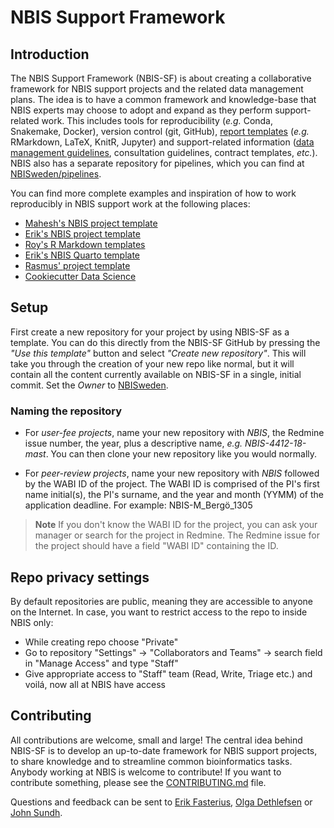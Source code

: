 # NBIS Support Framework

## Introduction

The NBIS Support Framework (NBIS-SF) is about creating a collaborative framework
for NBIS support projects and the related data management plans. The idea is to
have a common framework and knowledge-base that NBIS experts may choose to adopt
and expand as they perform support-related work. This includes tools for
reproducibility (*e.g.* Conda, Snakemake, Docker), version control (git,
GitHub), [report templates](reports/) (*e.g.* RMarkdown, LaTeX, KnitR, Jupyter)
and support-related information ([data management guidelines](
doc/data-management/), consultation guidelines, contract templates, *etc.*).
NBIS also has a separate repository for pipelines, which you can find at
[NBISweden/pipelines][nbis-pipelines].

You can find more complete examples and inspiration of how to work reproducibly
in NBIS support work at the following places:
 * [Mahesh's NBIS project template](https://github.com/mahesh-panchal/NBIS_project_template)
 * [Erik's NBIS project template](https://github.com/fasterius/nbis-support-template)
 * [Roy's R Markdown templates](https://github.com/royfrancis/minty)
 * [Erik's NBIS Quarto template](https://github.com/NBISweden/nbis-templates-quarto)
 * [Rasmus' project template](https://github.com/NBISweden/project_template)
 * [Cookiecutter Data Science](http://drivendata.github.io/cookiecutter-data-science/)

## Setup

First create a new repository for your project by using NBIS-SF as a template.
You can do this directly from the NBIS-SF GitHub by pressing the *"Use this
template"* button and select *"Create new repository"*. This will take you through 
the creation of your new repo like normal, but it will contain all the content currently 
available on NBIS-SF in a single, initial commit. Set the *Owner* to 
[NBISweden](https://github.com/NBISweden/).

### Naming the repository

- For *user-fee projects*, name your new repository with _NBIS_, the Redmine issue number, 
the year, plus a descriptive name, *e.g.* *NBIS-4412-18-mast*. You can then clone your new repository like you would normally.

- For *peer-review projects*, name your new repository with _NBIS_ followed by the WABI ID of
the project. The WABI ID is comprised of the PI's first name initial(s), the PI's surname, 
and the year and month (YYMM) of the application deadline. For example: NBIS-M_Bergö_1305

> **Note**
If you don't know the WABI ID for the project, you can ask your manager or search for the 
project in Redmine. The Redmine issue for the project should have a field "WABI ID" containing 
the ID. 

## Repo privacy settings

By default repositories are public, meaning they are accessible to anyone on the
Internet. In case, you want to restrict access to the repo to inside NBIS only:

* While creating repo choose "Private"
* Go to repository "Settings" -> "Collaborators and Teams" -> search field in
  "Manage Access" and type "Staff"
* Give appropriate access to "Staff" team (Read, Write, Triage etc.) and voilá,
  now all at NBIS have access

## Contributing

All contributions are welcome, small and large! The central idea behind NBIS-SF
is to develop an up-to-date framework for NBIS support projects, to share
knowledge and to streamline common bioinformatics tasks. Anybody working at
NBIS is welcome to contribute! If you want to contribute something, please see
the [CONTRIBUTING.md](CONTRIBUTING.md) file.

Questions and feedback can be sent to
[Erik Fasterius](mailto:erik.fasterius@nbis.se?subject=[NBIS-SF]),
[Olga Dethlefsen](mailto:olga.dethlefsen@nbis.se?subject=[NBIS-SF]) or
[John Sundh](mailto:john.sundh@nbis.se?subject=[NBIS-SF]).


[nbisweden]: https://github.com/NBISweden
[nbis-pipelines]: https://github.com/NBISweden/pipelines/

